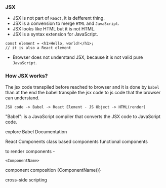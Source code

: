 ### JSX
- JSX is not part of `React`, it is defferent thing.
- JSX is a convension to merge `HTML` and `JavaScript`.
- JSX looks like HTML but it is not HTML.
- JSX is a syntax extension for JavaScript.
```JSX
const element = <h1>Hello, world!</h1>;
// it is also a React element
```
- Browser does not understand JSX, because it is not valid pure `JavaScript`.


### How JSX works?
The jsx code transpiled before reached to browser and it is done by `babel` than at the end the babel transpile the jsx code to js code that the browser can understand.
```plaintext
JSX code -> Babel -> React Element - JS Object -> HTML(render)
```

"Babel": is a JavaScript compiler that converts the JSX code to JavaScript code.



explore Babel Documentation

React Components
class based components 
functional components

to render components - 
```JSX
<ComponentName>
```

component composition
{ComponentName()}

cross-side scripting